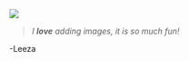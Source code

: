 ![](https://soranews24.com/wp-content/uploads/sites/3/2021/09/Cute-Cat-Japan-coronavirus-vaccine-side-effect-pfizer-moderns-reaction-photo-top.jpg)


> *I **love** adding images, it is so much fun!*

-Leeza
